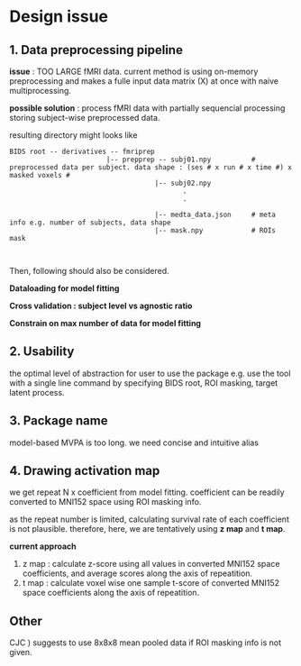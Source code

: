 # Design issue


## 1. Data preprocessing pipeline

**issue** : TOO LARGE fMRI data. current method is using on-memory preprocessing and makes a fulle input data matrix (X) at once with naive multiprocessing.

**possible solution** : process fMRI data with partially sequencial processing storing subject-wise preprocessed data.

resulting directory might looks like

```
BIDS root -- derivatives -- fmriprep
                        |-- prepprep -- subj01.npy          # preprocessed data per subject. data shape : (ses # x run # x time #) x masked voxels #
                                    |-- subj02.npy
                                           .
                                           .
                                           
                                    |-- medta_data.json     # meta info e.g. number of subjects, data shape
                                    |-- mask.npy            # ROIs mask
                                           
                          

```

Then, following should also be considered. 

**Dataloading for model fitting**

**Cross validation : subject level vs agnostic ratio**

**Constrain on max number of data for model fitting**



## 2. Usability

the optimal level of abstraction for user to use the package e.g. use the tool with a single line command by specifying BIDS root, ROI masking, target latent process.

## 3. Package name

model-based MVPA is too long. we need concise and intuitive alias 

## 4. Drawing activation map

we get repeat N x coefficient from model fitting. coefficient can be readily converted to MNI152 space using ROI masking info. 

as the repeat number is limited, calculating survival rate of each coefficient is not plausible. therefore, here, we are tentatively using **z map** and **t map**.

**current approach** 


1) z map : calculate z-score using all values in converted MNI152 space coefficients, and average scores along the axis of repeatition. 
2) t map : calculate voxel wise one sample t-score of converted MNI152 space coefficients along the axis of repeatition.

## Other

CJC ) suggests to use 8x8x8 mean pooled data if ROI masking info is not given.
